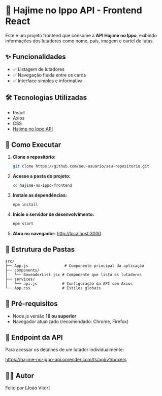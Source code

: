 # 🥊 Hajime no Ippo API - Frontend React

Este é um projeto frontend que consome a **API Hajime no Ippo**, exibindo informações dos lutadores como nome, país, imagem e cartel de lutas.


## ✨ Funcionalidades

- ✅ Listagem de lutadores
- ✅ Navegação fluida entre os cards
- ✅ Interface simples e informativa



## 🛠 Tecnologias Utilizadas

- React
- Axios
- CSS
- [Hajime no Ippo API](https://hajime-no-ippo-api.onrender.com/ts/api/v1/boxers)


## 🚀 Como Executar

1. **Clone o repositório:**
   ```bash
   git clone https://github.com/seu-usuario/seu-repositorio.git
   ```

2. **Acesse a pasta do projeto:**
   ```bash
   cd hajime-no-ippo-frontend
   ```

3. **Instale as dependências:**
   ```bash
   npm install
   ```

4. **Inicie o servidor de desenvolvimento:**
   ```bash
   npm start
   ```

5. **Abra no navegador:**
   [http://localhost:3000](http://localhost:3000)


## 📂 Estrutura de Pastas

```
src/
├── App.js                # Componente principal da aplicação
├── components/
│   └── BoxeadorList.jsx # Componente que lista os lutadores
├── services/
│   └── api.js           # Configuração da API com Axios
└── App.css              # Estilos globais
```


## 📌 Pré-requisitos

- Node.js versão **16 ou superior**
- Navegador atualizado (recomendado: Chrome, Firefox)


## 🔗 Endpoint da API

Para acessar os detalhes de um lutador individualmente:


https://hajime-no-ippo-api.onrender.com/ts/api/v1/boxers


## 👨‍💻 Autor
Feito por [João Vitor]
